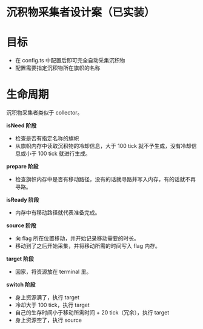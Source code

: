 # 沉积物采集者设计案（已实装）

# 目标

- 在 config.ts 中配置后即可完全自动采集沉积物
- 配置需要指定沉积物所在旗帜的名称

# 生命周期

沉积物采集者类似于 collector。

**isNeed 阶段**

- 检查是否有指定名称的旗帜
- 从旗帜内存中读取沉积物的冷却信息，大于 100 tick 就不予生成，没有冷却信息或小于 100 tick 就进行生成。

**prepare 阶段**

- 检查旗帜内存中是否有移动路径，没有的话就寻路并写入内存，有的话就不再寻路。

**isReady 阶段**

- 内存中有移动路径就代表准备完成。

**source 阶段**

- 向 flag 所在位置移动，并开始记录移动需要的时长。
- 移动到了之后开始采集，并将移动所需的时间写入 flag 内存。

**target 阶段**

- 回家，将资源放在 terminal 里。

**switch 阶段**

- 身上资源满了，执行 target
- 冷却大于 100 tick，执行 target
- 自己的生存时间小于移动所需时间 + 20 tick（冗余），执行 target
- 身上资源空了，执行 source